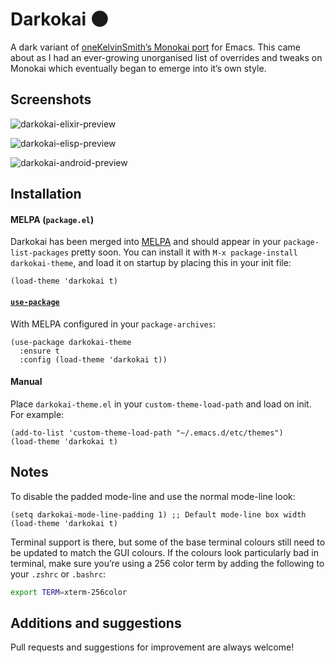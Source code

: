 # Darkokai 🌑
A dark variant of [oneKelvinSmith’s Monokai port](https://github.com/oneKelvinSmith/monokai-emacs) for Emacs. This came about as I had an ever-growing unorganised list of overrides and tweaks on Monokai which eventually began to emerge into it’s own style.

## Screenshots

![darkokai-elixir-preview](/../screenshots/elixir-example.png)

![darkokai-elisp-preview](/../screenshots/elisp-example.png)

![darkokai-android-preview](/../screenshots/android-example.png)

## Installation

#### MELPA (`package.el`)

Darkokai has been merged into [MELPA](http://melpa.org) and should appear in your `package-list-packages` pretty soon. You can install it with `M-x package-install darkokai-theme`, and load it on startup by placing this in your init file:

```elisp
(load-theme 'darkokai t)
```

#### [`use-package`](https://github.com/jwiegley/use-package)

With MELPA configured in your `package-archives`:

```elisp
(use-package darkokai-theme
  :ensure t
  :config (load-theme 'darkokai t))
```

#### Manual

Place `darkokai-theme.el` in your `custom-theme-load-path` and load on init. For example:

```elisp
(add-to-list 'custom-theme-load-path "~/.emacs.d/etc/themes")
(load-theme 'darkokai t)
```

## Notes

To disable the padded mode-line and use the normal mode-line look:

```elisp
(setq darkokai-mode-line-padding 1) ;; Default mode-line box width
(load-theme 'darkokai t)
```

Terminal support is there, but some of the base terminal colours still need to be updated to match the GUI colours. If the colours look particularly bad in terminal, make sure you’re using a 256 color term by adding the following to your `.zshrc` or `.bashrc`:

```bash
export TERM=xterm-256color
```

## Additions and suggestions

Pull requests and suggestions for improvement are always welcome!
